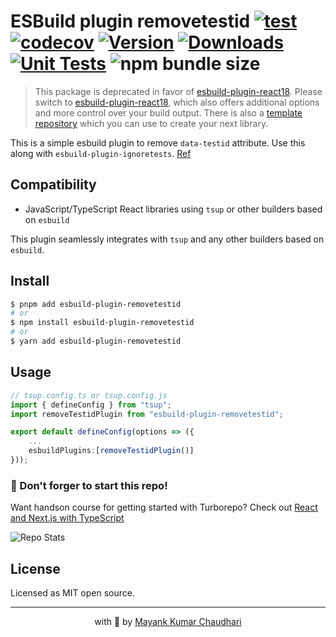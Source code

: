 # ESBuild plugin removetestid [![test](https://github.com/mayank1513/esbuild-plugin-removetestid/actions/workflows/test.yml/badge.svg)](https://github.com/mayank1513/esbuild-plugin-removetestid/actions/workflows/test.yml) [![codecov](https://codecov.io/gh/mayank1513/esbuild-plugin-removetestid/graph/badge.svg)](https://codecov.io/gh/mayank1513/esbuild-plugin-removetestid) [![Version](https://img.shields.io/npm/v/esbuild-plugin-removetestid.svg?colorB=green)](https://www.npmjs.com/package/esbuild-plugin-removetestid) [![Downloads](https://img.jsdelivr.com/img.shields.io/npm/dt/esbuild-plugin-removetestid.svg)](https://www.npmjs.com/package/esbuild-plugin-removetestid) [![Unit Tests](https://github.com/mayank1513/esbuild-plugin-removetestid/actions/workflows/test.yml/badge.svg)](https://github.com/mayank1513/esbuild-plugin-removetestid/actions/workflows/test.yml) ![npm bundle size](https://img.shields.io/bundlephobia/minzip/esbuild-plugin-removetestid)

> This package is deprecated in favor of [esbuild-plugin-react18](https://github.com/mayank1513/esbuild-plugin-react18).
> Please switch to [esbuild-plugin-react18](https://github.com/mayank1513/esbuild-plugin-react18), which also offers additional options and more control over your build output. There is also a [template repository](https://github.com/mayank1513/turborepo-template.git) which you can use to create your next library.

This is a simple esbuild plugin to remove `data-testid` attribute. Use this along with `esbuild-plugin-ignoretests`. [Ref](https://stackoverflow.com/questions/77027129/how-to-automatically-remove-data-testid-while-building-library-with-tsup-esbuild)

## Compatibility

- JavaScript/TypeScript React libraries using `tsup` or other builders based on `esbuild`

This plugin seamlessly integrates with `tsup` and any other builders based on `esbuild`.

## Install

```bash
$ pnpm add esbuild-plugin-removetestid
# or
$ npm install esbuild-plugin-removetestid
# or
$ yarn add esbuild-plugin-removetestid
```

## Usage

```ts
// tsup.config.ts or tsup.config.js
import { defineConfig } from "tsup";
import removeTestidPlugin from "esbuild-plugin-removetestid";

export default defineConfig(options => ({
    ...
    esbuildPlugins:[removeTestidPlugin()]
}));
```

### 🤩 Don't forger to start this repo!

Want handson course for getting started with Turborepo? Check out [React and Next.js with TypeScript](https://www.udemy.com/course/react-and-next-js-with-typescript/?referralCode=7202184A1E57C3DCA8B2)

![Repo Stats](https://repobeats.axiom.co/api/embed/2ef1a24385037998386148afe5a98ded6006f410.svg "Repobeats analytics image")

## License

Licensed as MIT open source.

<hr />

<p align="center" style="text-align:center">with 💖 by <a href="https://mayank-chaudhari.vercel.app" target="_blank">Mayank Kumar Chaudhari</a></p>
